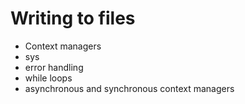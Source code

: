 # Writing to files
- Context managers
- sys
- error handling
- while loops
- asynchronous and synchronous context managers

